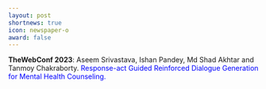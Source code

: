 ```yaml
---
layout: post
shortnews: true
icon: newspaper-o
award: false
---
```


<b>TheWebConf 2023</b>: Aseem Srivastava, Ishan Pandey, Md Shad Akhtar and Tanmoy Chakraborty. <font color="blue">Response-act Guided Reinforced Dialogue Generation for Mental Health Counseling.</font>
